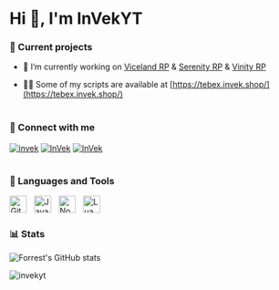 # Hi 👋, I'm InVekYT

### 🚧 Current projects

- 🔭 I’m currently working on [Viceland RP](https://discord.gg/viceland) & [Serenity RP](https://discord.gg/serenityfa) & [Vinity RP](https://discord.gg/vinity)

- 👨‍💻 Some of my scripts are available at [https://tebex.invek.shop/](https://tebex.invek.shop/)

#

### 📲 Connect with me
<p align="left">
<a href="https://www.youtube.com/channel/UCe_w2gvQmYpcojO6vy1RBfw" target="blank"><img align="center" src="https://img.shields.io/badge/SUBSCRIBE-ME?style=for-the-badge&logo=youtube&color=red" alt="invek" /></a>
<a href="https://github.com/InVekYT" target="blank"><img align="center" src="https://img.shields.io/github/followers/InVekYT?style=for-the-badge&logo=github&logoColor=white&label=Github&color=grey" alt="InVek"/></a>
<a href="https://www.twitch.tv/invekyt" target="blank"><img align="center" src="https://img.shields.io/badge/FOLLOW-ME?style=for-the-badge&logo=twitch&logoColor=white&color=purple" alt="InVek"/></a>
</p>

#

### 🧰 Languages and Tools

<img align="left" alt="Git" width="30px" style="padding-right:10px;" src="https://cdn.jsdelivr.net/gh/devicons/devicon/icons/git/git-original.svg" />
<img align="left" alt="JavaScript" width="30px" style="padding-right:10px;" src="https://cdn.jsdelivr.net/gh/devicons/devicon/icons/javascript/javascript-plain.svg" />
<img align="left" alt="NodeJS" width="30px" style="padding-right:10px;" src="https://cdn.jsdelivr.net/gh/devicons/devicon/icons/nodejs/nodejs-original.svg" />
<img align="left" alt="Lua" width="30px" style="padding-right:10px;" src="https://cdn.jsdelivr.net/gh/devicons/devicon/icons/lua/lua-original.svg" />

<br/>

#

### 📊 Stats
![Forrest's GitHub stats](https://github-readme-stats.vercel.app/api?username=InVekYT&show_icons=true&theme=radical)

<p align="left"> <img src="https://komarev.com/ghpvc/?username=invekyt&label=Profile%20views&color=0e75b6&style=flat" alt="invekyt" /> </p>

#
